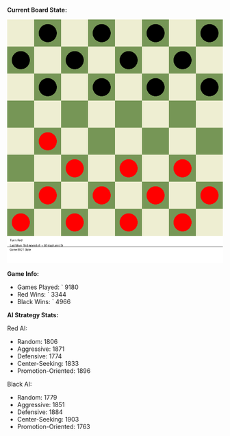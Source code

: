 
**Current Board State:**  
<!-- START_GIF -->
![Checkers Game](./checkers_game.gif)
<!-- END_GIF -->

**Game Info:**  
- Games Played: `<!-- GAMES_PLAYED --> 9180
- Red Wins: `<!-- RED_WINS --> 3344
- Black Wins: `<!-- BLACK_WINS --> 4966

<!-- AI_STATS -->
**AI Strategy Stats:**

Red AI:
- Random: 1806
- Aggressive: 1871
- Defensive: 1774
- Center-Seeking: 1833
- Promotion-Oriented: 1896

Black AI:
- Random: 1779
- Aggressive: 1851
- Defensive: 1884
- Center-Seeking: 1903
- Promotion-Oriented: 1763
